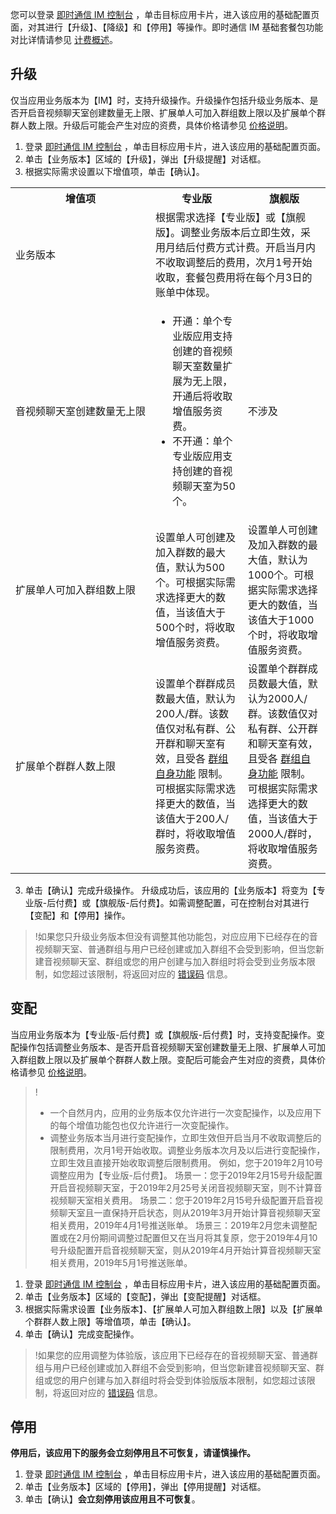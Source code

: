 您可以登录 [即时通信 IM 控制台](https://console.cloud.tencent.com/im) ，单击目标应用卡片，进入该应用的基础配置页面，对其进行【升级】、【降级】和【停用】等操作。即时通信 IM 基础套餐包功能对比详情请参见 [计费概述](https://intl.cloud.tencent.com/document/product/1047/34349)。


## 升级
仅当应用业务版本为【IM】时，支持升级操作。升级操作包括升级业务版本、是否开启音视频聊天室创建数量无上限、扩展单人可加入群组数上限以及扩展单个群群人数上限。升级后可能会产生对应的资费，具体价格请参见 [价格说明](https://intl.cloud.tencent.com/document/product/1047/34350)。

1. 登录 [即时通信 IM 控制台](https://console.cloud.tencent.com/im) ，单击目标应用卡片，进入该应用的基础配置页面。
2. 单击【业务版本】区域的【升级】，弹出【升级提醒】对话框。
3. 根据实际需求设置以下增值项，单击【确认】。
  <table>
     <tr>
         <th nowrap="nowrap">增值项</th>  
         <th>专业版</th>  
         <th>旗舰版</th>  
     </tr>
	 <tr>      
         <td>业务版本</td>
	 <td colspan="2">根据需求选择【专业版】或【旗舰版】。调整业务版本后立即生效，采用月结后付费方式计费。开启当月内不收取调整后的费用，次月1号开始收取，套餐包费用将在每个月3日的账单中体现。</td>   
     </tr> 
	 <tr>      
         <td nowrap="nowrap">音视频聊天室创建数量无上限</td>   
	 <td><ul><li>开通：单个专业版应用支持创建的音视频聊天室数量扩展为无上限，开通后将收取增值服务资费。</li><li>不开通：单个专业版应用支持创建的音视频聊天室为50个。</li></ul></td>   
	     <td>不涉及</td>   
     </tr> 
	 <tr> 
	     <td nowrap="nowrap">扩展单人可加入群组数上限</td>   
	     <td>设置单人可创建及加入群数的最大值，默认为500个。可根据实际需求选择更大的数值，当该值大于500个时，将收取增值服务资费。</td>   			    
	     <td>设置单人可创建及加入群数的最大值，默认为1000个。可根据实际需求选择更大的数值，当该值大于1000个时，将收取增值服务资费。</td>   
     </tr> 
	 <tr> 
	     <td>扩展单个群群人数上限</td>   
	     <td>设置单个群群成员数最大值，默认为200人/群。该数值仅对私有群、公开群和聊天室有效，且受各 <a href="https://intl.cloud.tencent.com/document/product/1047/33515">群组自身功能</a> 限制。可根据实际需求选择更大的数值，当该值大于200人/群时，将收取增值服务资费。</td>
	     <td>设置单个群群成员数最大值，默认为2000人/群。该数值仅对私有群、公开群和聊天室有效，且受各 <a href="https://intl.cloud.tencent.com/document/product/1047/33515">群组自身功能</a> 限制。可根据实际需求选择更大的数值，当该值大于2000人/群时，将收取增值服务资费。</td>
   </tr> 
</table>

3. 单击【确认】完成升级操作。
 升级成功后，该应用的【业务版本】将变为【专业版-后付费】或【旗舰版-后付费】。如需调整配置，可在控制台对其进行【变配】和【停用】操作。

>!如果您只升级业务版本但没有调整其他功能包，对应应用下已经存在的音视频聊天室、普通群组与用户已经创建或加入群组不会受到影响，但当您新建音视频聊天室、群组或您的用户创建与加入群组时将会受到业务版本限制，如您超过该限制，将返回对应的 [错误码](https://intl.cloud.tencent.com/document/product/1047/34348) 信息。

## 变配
当应用业务版本为【专业版-后付费】或【旗舰版-后付费】时，支持变配操作。变配操作包括调整业务版本、是否开启音视频聊天室创建数量无上限、扩展单人可加入群组数上限以及扩展单个群群人数上限。变配后可能会产生对应的资费，具体价格请参见 [价格说明](https://intl.cloud.tencent.com/document/product/1047/34350)。
>!
>- 一个自然月内，应用的业务版本仅允许进行一次变配操作，以及应用下的每个增值功能包也仅允许进行一次变配操作。
>- 调整业务版本当月进行变配操作，立即生效但开启当月不收取调整后的限制费用，次月1号开始收取。调整业务版本次月及以后进行变配操作，立即生效且直接开始收取调整后限制费用。
例如，您于2019年2月10号调整应用为【专业版-后付费】。
场景一：您于2019年2月15号升级配置开启音视频聊天室，于2019年2月25号关闭音视频聊天室，则不计算音视频聊天室相关费用。
场景二：您于2019年2月15号升级配置开启音视频聊天室且一直保持开启状态，则从2019年3月开始计算音视频聊天室相关费用，2019年4月1号推送账单。
场景三：2019年2月您未调整配置或在2月份期间调整过配置但又在当月将其复原，您于2019年4月10号升级配置开启音视频聊天室，则从2019年4月开始计算音视频聊天室相关费用，2019年5月1号推送账单。

1. 登录 [即时通信 IM 控制台](https://console.cloud.tencent.com/im) ，单击目标应用卡片，进入该应用的基础配置页面。
2. 单击【业务版本】区域的【变配】，弹出【变配提醒】对话框。
3. 根据实际需求设置【业务版本】、【扩展单人可加入群组数上限】以及【扩展单个群群人数上限】等增值项，单击【确认】。
4. 单击【确认】完成变配操作。



>!如果您的应用调整为体验版，该应用下已经存在的音视频聊天室、普通群组与用户已经创建或加入群组不会受到影响，但当您新建音视频聊天室、群组或您的用户创建与加入群组时将会受到体验版版本限制，如您超过该限制，将返回对应的 [错误码](https://intl.cloud.tencent.com/document/product/1047/34348) 信息。

## 停用
**停用后，该应用下的服务会立刻停用且不可恢复，请谨慎操作。**

1. 登录 [即时通信 IM 控制台](https://console.cloud.tencent.com/im) ，单击目标应用卡片，进入该应用的基础配置页面。
2. 单击【业务版本】区域的【停用】，弹出【停用提醒】对话框。
3. 单击【确认】**会立刻停用该应用且不可恢复**。
